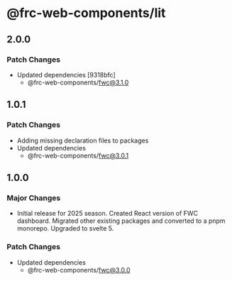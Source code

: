 # @frc-web-components/lit

## 2.0.0

### Patch Changes

- Updated dependencies [9318bfc]
  - @frc-web-components/fwc@3.1.0

## 1.0.1

### Patch Changes

- Adding missing declaration files to packages
- Updated dependencies
  - @frc-web-components/fwc@3.0.1

## 1.0.0

### Major Changes

- Initial release for 2025 season. Created React version of FWC dashboard. Migrated other existing packages and converted to a pnpm monorepo. Upgraded to svelte 5.

### Patch Changes

- Updated dependencies
  - @frc-web-components/fwc@3.0.0
